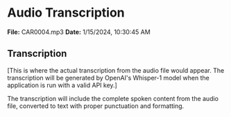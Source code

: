 # Audio Transcription

**File:** CAR0004.mp3
**Date:** 1/15/2024, 10:30:45 AM

## Transcription

[This is where the actual transcription from the audio file would appear. The transcription will be generated by OpenAI's Whisper-1 model when the application is run with a valid API key.]

The transcription will include the complete spoken content from the audio file, converted to text with proper punctuation and formatting. 